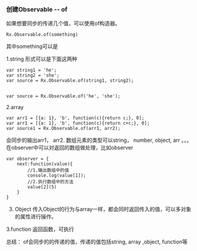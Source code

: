 ### 创建Observable -- of
如果想要同步的传递几个值，可以使用of构造器。

```
Rx.Observable.of(something)

```

其中something可以是

1.string 形式可以是下面这两种

```
var string1 = 'he';
var string2 = 'she';
var source = Rx.Observable.of(string1, string2);

```

```

var source = Rx.Observable.of('he', 'she');

```

2.array 

```
var arr1 = [{a: 1}, 'b', function(c){return c;}, 0];
var arr1 = [{a: 1}, 'b', function(c){return c+c;}, 0];
var source1 = Rx.Observable.of(arr1, arr2);

```
会同步的输出arr1， arr2. 数组元素的类型可以string， number, object, arr 。。。
在observer中可以对返回的数组做处理，比如observer

```
var observer = {
    next:function(value){
        //1.输出数组中的值
        console.log(value[1]);
        //2.执行数组中的方法
        value[2](5)
    }
}

```

3. Object
传入Object的行为与array一样，都会同时返回传入的值，可以多对象的属性进行操作。

3.function
返回函数，可执行

总结： of会同步的的传递的值，传递的值包括string, array ,object, function等





